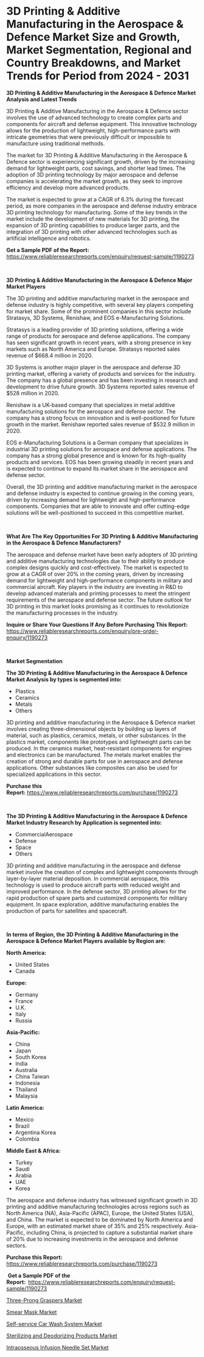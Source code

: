 <p><h1>3D Printing & Additive Manufacturing in the Aerospace & Defence Market Size and Growth, Market Segmentation, Regional and Country Breakdowns, and Market Trends for Period from 2024 -  2031</h1></p><p><strong>3D Printing & Additive Manufacturing in the Aerospace & Defence Market Analysis and Latest Trends</strong></p>
<p><p>3D Printing & Additive Manufacturing in the Aerospace & Defence sector involves the use of advanced technology to create complex parts and components for aircraft and defense equipment. This innovative technology allows for the production of lightweight, high-performance parts with intricate geometries that were previously difficult or impossible to manufacture using traditional methods.</p><p>The market for 3D Printing & Additive Manufacturing in the Aerospace & Defence sector is experiencing significant growth, driven by the increasing demand for lightweight parts, cost savings, and shorter lead times. The adoption of 3D printing technology by major aerospace and defense companies is accelerating the market growth, as they seek to improve efficiency and develop more advanced products.</p><p>The market is expected to grow at a CAGR of 6.3% during the forecast period, as more companies in the aerospace and defense industry embrace 3D printing technology for manufacturing. Some of the key trends in the market include the development of new materials for 3D printing, the expansion of 3D printing capabilities to produce larger parts, and the integration of 3D printing with other advanced technologies such as artificial intelligence and robotics.</p></p>
<p><strong>Get a Sample PDF of the Report:&nbsp;</strong> <a href="https://www.reliableresearchreports.com/enquiry/request-sample/1190273">https://www.reliableresearchreports.com/enquiry/request-sample/1190273</a></p>
<p>&nbsp;</p>
<p><strong>3D Printing & Additive Manufacturing in the Aerospace & Defence Major Market Players</strong></p>
<p><p>The 3D printing and additive manufacturing market in the aerospace and defense industry is highly competitive, with several key players competing for market share. Some of the prominent companies in this sector include Stratasys, 3D Systems, Renishaw, and EOS e-Manufacturing Solutions.</p><p>Stratasys is a leading provider of 3D printing solutions, offering a wide range of products for aerospace and defense applications. The company has seen significant growth in recent years, with a strong presence in key markets such as North America and Europe. Stratasys reported sales revenue of $668.4 million in 2020.</p><p>3D Systems is another major player in the aerospace and defense 3D printing market, offering a variety of products and services for the industry. The company has a global presence and has been investing in research and development to drive future growth. 3D Systems reported sales revenue of $528 million in 2020.</p><p>Renishaw is a UK-based company that specializes in metal additive manufacturing solutions for the aerospace and defense sector. The company has a strong focus on innovation and is well-positioned for future growth in the market. Renishaw reported sales revenue of $532.9 million in 2020.</p><p>EOS e-Manufacturing Solutions is a German company that specializes in industrial 3D printing solutions for aerospace and defense applications. The company has a strong global presence and is known for its high-quality products and services. EOS has been growing steadily in recent years and is expected to continue to expand its market share in the aerospace and defense sector.</p><p>Overall, the 3D printing and additive manufacturing market in the aerospace and defense industry is expected to continue growing in the coming years, driven by increasing demand for lightweight and high-performance components. Companies that are able to innovate and offer cutting-edge solutions will be well-positioned to succeed in this competitive market.</p></p>
<p>&nbsp;</p>
<p><strong>What Are The Key Opportunities For 3D Printing & Additive Manufacturing in the Aerospace & Defence Manufacturers?</strong></p>
<p><p>The aerospace and defense market have been early adopters of 3D printing and additive manufacturing technologies due to their ability to produce complex designs quickly and cost-effectively. The market is expected to grow at a CAGR of over 20% in the coming years, driven by increasing demand for lightweight and high-performance components in military and commercial aircraft. Key players in the industry are investing in R&D to develop advanced materials and printing processes to meet the stringent requirements of the aerospace and defense sector. The future outlook for 3D printing in this market looks promising as it continues to revolutionize the manufacturing processes in the industry.</p></p>
<p><strong>Inquire or Share Your Questions If Any Before Purchasing This Report:</strong> <a href="https://www.reliableresearchreports.com/enquiry/pre-order-enquiry/1190273">https://www.reliableresearchreports.com/enquiry/pre-order-enquiry/1190273</a></p>
<p>&nbsp;</p>
<p><strong>Market Segmentation</strong></p>
<p><strong>The 3D Printing & Additive Manufacturing in the Aerospace & Defence Market Analysis by types is segmented into:</strong></p>
<p><ul><li>Plastics</li><li>Ceramics</li><li>Metals</li><li>Others</li></ul></p>
<p><p>3D printing and additive manufacturing in the Aerospace & Defence market involves creating three-dimensional objects by building up layers of material, such as plastics, ceramics, metals, or other substances. In the plastics market, components like prototypes and lightweight parts can be produced. In the ceramics market, heat-resistant components for engines and electronics can be manufactured. The metals market enables the creation of strong and durable parts for use in aerospace and defense applications. Other substances like composites can also be used for specialized applications in this sector.</p></p>
<p><strong>Purchase this Report:&nbsp;</strong><a href="https://www.reliableresearchreports.com/purchase/1190273">https://www.reliableresearchreports.com/purchase/1190273</a></p>
<p>&nbsp;</p>
<p><strong>The 3D Printing & Additive Manufacturing in the Aerospace & Defence Market Industry Research by Application is segmented into:</strong></p>
<p><ul><li>CommercialAerospace</li><li>Defense</li><li>Space</li><li>Others</li></ul></p>
<p><p>3D printing and additive manufacturing in the aerospace and defense market involve the creation of complex and lightweight components through layer-by-layer material deposition. In commercial aerospace, this technology is used to produce aircraft parts with reduced weight and improved performance. In the defense sector, 3D printing allows for the rapid production of spare parts and customized components for military equipment. In space exploration, additive manufacturing enables the production of parts for satellites and spacecraft.</p></p>
<p>&nbsp;</p>
<p><strong>In terms of Region, the 3D Printing & Additive Manufacturing in the Aerospace & Defence Market Players available by Region are:</strong></p>
<p>
    <p> <strong> North America: </strong>
        <ul>
            <li>United States</li>
            <li>Canada</li>
        </ul>
        </p> 
    <p> <strong> Europe: </strong>
        <ul>
            <li>Germany</li>
            <li>France</li>
            <li>U.K.</li>
            <li>Italy</li>
            <li>Russia</li>
        </ul>
        </p> 
    <p> <strong> Asia-Pacific: </strong>
        <ul>
            <li>China</li>
            <li>Japan</li>
            <li>South Korea</li>
            <li>India</li>
            <li>Australia</li>
            <li>China Taiwan</li>
            <li>Indonesia</li>
            <li>Thailand</li>
            <li>Malaysia</li>
        </ul>
        </p> 
    <p> <strong> Latin America: </strong>
        <ul>
            <li>Mexico</li>
            <li>Brazil</li>
            <li>Argentina Korea</li>
            <li>Colombia</li>
        </ul>
        </p> 
    <p> <strong> Middle East & Africa: </strong>
        <ul>
            <li>Turkey</li>
            <li>Saudi</li>
            <li>Arabia</li>
            <li>UAE</li>
            <li>Korea</li>
        </ul>
    </p>
    </p>
<p><p>The aerospace and defense industry has witnessed significant growth in 3D printing and additive manufacturing technologies across regions such as North America (NA), Asia-Pacific (APAC), Europe, the United States (USA), and China. The market is expected to be dominated by North America and Europe, with an estimated market share of 35% and 25% respectively. Asia-Pacific, including China, is projected to capture a substantial market share of 20% due to increasing investments in the aerospace and defense sectors.</p></p>
<p><strong>Purchase this Report: </strong><a href="https://www.reliableresearchreports.com/purchase/1190273">https://www.reliableresearchreports.com/purchase/1190273</a></p>
<p>&nbsp;<strong>Get a Sample PDF of the Report:&nbsp;&nbsp;</strong><a href="https://www.reliableresearchreports.com/enquiry/request-sample/1190273">https://www.reliableresearchreports.com/enquiry/request-sample/1190273</a></p>
<p><strong></strong></p>
<p><p><a href="https://woozy-pyroraptor-a1f.notion.site/Three-Prong-Graspers-Market-Challenges-Opportunities-and-Growth-Drivers-and-Major-Market-Players--3858bc3d217948baa34a97b0b49ec82a">Three-Prong Graspers Market</a></p><p><a href="https://view.publitas.com/reportprime-1/smear-mask-market-provides-a-comprehensive-analysis-including-a-macro-overview-of-the-market-as-well-as-micro-details-such-as-market-size-and-competitive-landscape/">Smear Mask Market</a></p><p><a href="https://rainy-horn-d69.notion.site/Insights-into-Self-service-Car-Wash-System-Market-Size-Analysing-Market-Share-Trends-and-Growth-f-2689d3439ebf43b2a6e154b389f78814">Self-service Car Wash System Market</a></p><p><a href="https://view.publitas.com/reportprime-1/sterilizing-and-deodorizing-products-market-size-and-examines-its-market-scope-with-a-primary-focus-on-growth-opportunities-and-forecasted-trends-spanning-from-2024-to-2031/">Sterilizing and Deodorizing Products Market</a></p><p><a href="https://rainy-horn-d69.notion.site/Intraosseous-Infusion-Needle-Set-Market-Furnish-Information-about-Market-Size-Market-Share-Market--e57fafeb9e3440c3a4b1a47d96f327cb">Intraosseous Infusion Needle Set Market</a></p></p>